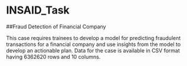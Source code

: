 # INSAID_Task
##Fraud Detection of Financial Company

This case requires trainees to develop a model for predicting fraudulent transactions for
a financial company and use insights from the model to develop an actionable plan.
Data for the case is available in CSV format having 6362620 rows and 10 columns.
